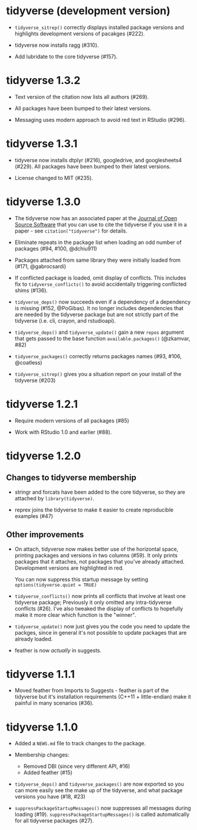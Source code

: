 # tidyverse (development version)

* `tidyverse_sitrep()` correctly displays installed package versions and 
  highlights development versions of pacakges (#222).

* tidyverse now installs ragg (#310).

* Add lubridate to the core tidyverse (#157).

# tidyverse 1.3.2

* Text version of the citation now lists all authors (#269).

* All packages have been bumped to their latest versions.

* Messaging uses modern approach to avoid red text in RStudio (#296).

# tidyverse 1.3.1

* tidyverse now installs dtplyr (#216), googledrive, and googlesheets4 (#229).
  All packages have been bumped to their latest versions.

* License changed to MIT (#235).

# tidyverse 1.3.0

* The tidyverse now has an associated paper at the 
  [Journal of Open Source Software](https://joss.theoj.org/) that you can
  use to cite the tidyverse if you use it in a paper - see 
  `citation("tidyverse")` for details.

* Eliminate repeats in the package list when loading an odd number of 
  packages (#94, #100, @dchiu911)

* Packages attached from same library they were initially loaded from 
  (#171, @gabrocsardi)

* If conflicted package is loaded, omit display of conflicts. 
  This includes fix to `tidyverse_conflicts()` to avoid accidentally
  triggering conflicted shims (#136).

* `tidyverse_deps()` now succeeds even if a dependency of a dependency 
  is missing (#152, @PoGibas). It no longer includes dependencies that
  are needed by the tidyverse package but are not strictly part of the
  tidyverse (i.e. cli, crayon, and rstudioapi).

* `tidyverse_deps()` and `tidyverse_update()` gain a new `repos` argument
  that gets passed to the base function `available.packages()` (@zkamvar, #82)

* `tidyverse_packages()` correctly returns packages names (#93, #106, @coatless)

* `tidyverse_sitrep()` gives you a situation report on your install of 
  the tidyverse (#203)

# tidyverse 1.2.1

* Require modern versions of all packages (#85)

* Work with RStudio 1.0 and earlier (#88).

# tidyverse 1.2.0

## Changes to tidyverse membership

* stringr and forcats have been added to the core tidyverse, so they are
  attached by `library(tidyverse)`.

* reprex joins the tidyverse to make it easier to create reproducible
  examples (#47)

## Other improvements

* On attach, tidyverse now makes better use of the horizontal space, 
  printing packages and versions in two columns (#59). It only prints
  packages that it attaches, not packages that you've already attached.
  Development versions are highlighted in red.
  
    You can now suppress this startup message by setting 
    `options(tidyverse.quiet = TRUE)`

* `tidyverse_conflicts()` now prints all conflicts that involve at least
  one tidyverse package; Previously it only omitted any intra-tidyverse
  conflicts (#26). I've also tweaked the display of conflicts to hopefully 
  make it more clear which function is the "winner".

* `tidyverse_update()` now just gives you the code you need to update the 
  packges, since in general it's not possible to update packages that are
  already loaded.

* feather is now _actually_ in suggests.

# tidyverse 1.1.1

* Moved feather from Imports to Suggests - feather is part of the tidyverse
  but it's installation requirements (C++11 + little-endian) make it painful
  in many scenarios (#36).

# tidyverse 1.1.0

* Added a `NEWS.md` file to track changes to the package.

* Membership changes:
  
  * Removed DBI (since very different API, #16)
  * Added feather (#15)

* `tidyverse_deps()` and `tidyverse_packages()` are now exported so you can
  more easily see the make up of the tidyverse, and what package versions
  you have (#18, #23)

* `suppressPackageStartupMessages()` now suppresses all messages during
   loading (#19). `suppressPackageStartupMessages()` is called automatically
   for all tidyverse packages (#27).
